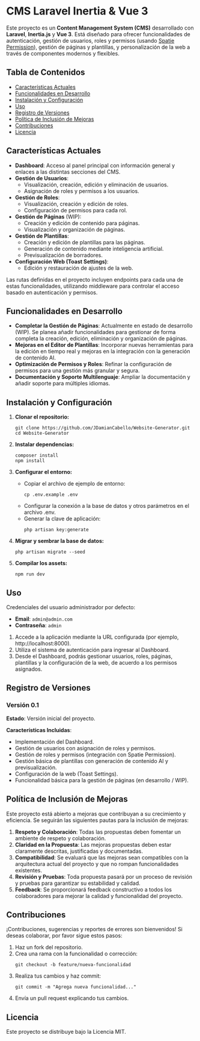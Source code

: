 # CMS Laravel Inertia & Vue 3

Este proyecto es un **Content Management System (CMS)** desarrollado con **Laravel**, **Inertia.js** y **Vue 3**. Está diseñado para ofrecer funcionalidades de autenticación, gestión de usuarios, roles y permisos (usando [Spatie Permission](https://github.com/spatie/laravel-permission)), gestión de páginas y plantillas, y personalización de la web a través de componentes modernos y flexibles.

## Tabla de Contenidos

- [Características Actuales](#características-actuales)
- [Funcionalidades en Desarrollo](#funcionalidades-en-desarrollo)
- [Instalación y Configuración](#instalación-y-configuración)
- [Uso](#uso)
- [Registro de Versiones](#registro-de-versiones)
- [Política de Inclusión de Mejoras](#política-de-inclusión-de-mejoras)
- [Contribuciones](#contribuciones)
- [Licencia](#licencia)

## Características Actuales

- **Dashboard**: Acceso al panel principal con información general y enlaces a las distintas secciones del CMS.
- **Gestión de Usuarios**:
  - Visualización, creación, edición y eliminación de usuarios.
  - Asignación de roles y permisos a los usuarios.
- **Gestión de Roles**:
  - Visualización, creación y edición de roles.
  - Configuración de permisos para cada rol.
- **Gestión de Páginas** (WIP):
  - Creación y edición de contenido para páginas.
  - Visualización y organización de páginas.
- **Gestión de Plantillas**:
  - Creación y edición de plantillas para las páginas.
  - Generación de contenido mediante inteligencia artificial.
  - Previsualización de borradores.
- **Configuración Web (Toast Settings)**:
  - Edición y restauración de ajustes de la web.

Las rutas definidas en el proyecto incluyen endpoints para cada una de estas funcionalidades, utilizando middleware para controlar el acceso basado en autenticación y permisos.

## Funcionalidades en Desarrollo

- **Completar la Gestión de Páginas**: Actualmente en estado de desarrollo (WIP). Se planea añadir funcionalidades para gestionar de forma completa la creación, edición, eliminación y organización de páginas.
- **Mejoras en el Editor de Plantillas**: Incorporar nuevas herramientas para la edición en tiempo real y mejoras en la integración con la generación de contenido AI.
- **Optimización de Permisos y Roles**: Refinar la configuración de permisos para una gestión más granular y segura.
- **Documentación y Soporte Multilenguaje**: Ampliar la documentación y añadir soporte para múltiples idiomas.

## Instalación y Configuración

1. **Clonar el repositorio:**
   ```
   git clone https://github.com/JDamianCabello/Website-Generator.git
   cd Website-Generator
   ```

2. **Instalar dependencias:**
   ```
   composer install
   npm install
   ```

3. **Configurar el entorno:**
   - Copiar el archivo de ejemplo de entorno:
     ```
     cp .env.example .env
     ```
   - Configurar la conexión a la base de datos y otros parámetros en el archivo .env.
   - Generar la clave de aplicación:
     ```
     php artisan key:generate
     ```

4. **Migrar y sembrar la base de datos:**
   ```
   php artisan migrate --seed
   ```

5. **Compilar los assets:**
   ```
   npm run dev
   ```

## Uso

Credenciales del usuario administrador por defecto:
- **Email**: `admin@admin.com`
- **Contraseña**: `admin`

1. Accede a la aplicación mediante la URL configurada (por ejemplo, http://localhost:8000).
2. Utiliza el sistema de autenticación para ingresar al Dashboard.
3. Desde el Dashboard, podrás gestionar usuarios, roles, páginas, plantillas y la configuración de la web, de acuerdo a los permisos asignados.

## Registro de Versiones

### Versión 0.1
**Estado**: Versión inicial del proyecto.

**Características Incluidas**:
- Implementación del Dashboard.
- Gestión de usuarios con asignación de roles y permisos.
- Gestión de roles y permisos (integración con Spatie Permission).
- Gestión básica de plantillas con generación de contenido AI y previsualización.
- Configuración de la web (Toast Settings).
- Funcionalidad básica para la gestión de páginas (en desarrollo / WIP).

## Política de Inclusión de Mejoras

Este proyecto está abierto a mejoras que contribuyan a su crecimiento y eficiencia. Se seguirán las siguientes pautas para la inclusión de mejoras:

1. **Respeto y Colaboración**: Todas las propuestas deben fomentar un ambiente de respeto y colaboración.
2. **Claridad en la Propuesta**: Las mejoras propuestas deben estar claramente descritas, justificadas y documentadas.
3. **Compatibilidad**: Se evaluará que las mejoras sean compatibles con la arquitectura actual del proyecto y que no rompan funcionalidades existentes.
4. **Revisión y Pruebas**: Toda propuesta pasará por un proceso de revisión y pruebas para garantizar su estabilidad y calidad.
5. **Feedback**: Se proporcionará feedback constructivo a todos los colaboradores para mejorar la calidad y funcionalidad del proyecto.

## Contribuciones

¡Contribuciones, sugerencias y reportes de errores son bienvenidos!
Si deseas colaborar, por favor sigue estos pasos:

1. Haz un fork del repositorio.
2. Crea una rama con la funcionalidad o corrección:
   ```
   git checkout -b feature/nueva-funcionalidad
   ```
3. Realiza tus cambios y haz commit:
   ```
   git commit -m "Agrega nueva funcionalidad..."
   ```
4. Envía un pull request explicando tus cambios.

## Licencia

Este proyecto se distribuye bajo la Licencia MIT.
